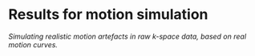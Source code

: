 # Results for motion simulation

_Simulating realistic motion artefacts in raw k-space data, 
based on real motion curves._


